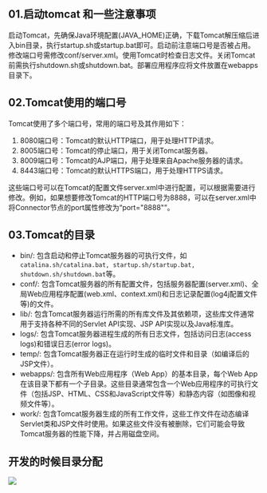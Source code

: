 ## 01.启动tomcat 和一些注意事项

启动Tomcat，先确保Java环境配置(JAVA_HOME)正确，下载Tomcat解压缩后进入bin目录，执行startup.sh或startup.bat即可。启动前注意端口号是否被占用。修改端口号需修改conf/server.xml。使用Tomcat时检查日志文件。关闭Tomcat前需执行shutdown.sh或shutdown.bat。部署应用程序应将文件放置在webapps目录下。

## 02.Tomcat使用的端口号

Tomcat使用了多个端口号，常用的端口号及其作用如下：

1.  8080端口号：Tomcat的默认HTTP端口，用于处理HTTP请求。
2.  8005端口号：Tomcat的停止端口，用于关闭Tomcat服务器。
3.  8009端口号：Tomcat的AJP端口，用于处理来自Apache服务器的请求。
4.  8443端口号：Tomcat的默认HTTPS端口，用于处理HTTPS请求。

这些端口号可以在Tomcat的配置文件server.xml中进行配置，可以根据需要进行修改。例如，如果想要修改Tomcat的HTTP端口号为8888，可以在server.xml中将Connector节点的port属性修改为“port="8888"”。

## 03.Tomcat的目录

-   bin/: 包含启动和停止Tomcat服务器的可执行文件，如`catalina.sh/catalina.bat, startup.sh/startup.bat, shutdown.sh/shutdown.bat`等。
-   conf/: 包含Tomcat服务器的所有配置文件，包括服务器配置(server.xml)、全局Web应用程序配置(web.xml、context.xml)和日志记录配置(log4j配置文件等)的文件。
-   lib/: 包含Tomcat服务器运行所需的所有库文件及其依赖项，这些库文件通常用于支持各种不同的Servlet API实现、JSP API实现以及Java标准库。
-   logs/: 包含Tomcat服务器进程生成的所有日志文件，包括访问日志(access logs)和错误日志(error logs)。
-   temp/: 包含Tomcat服务器正在运行时生成的临时文件和目录（如编译后的JSP文件）。
-   webapps/: 包含所有Web应用程序（Web App）的基本目录，每个Web App在该目录下都有一个子目录。这些目录通常包含一个Web应用程序的可执行文件（包括JSP、HTML、CSS和JavaScript文件等）和静态内容（如图像和视频文件等）。
-   work/: 包含Tomcat服务器生成的所有工作文件，这些工作文件在动态编译Servlet类和JSP文件时使用。如果这些文件没有被删除，它们可能会导致Tomcat服务器的性能下降，并占用磁盘空间。

## 开发的时候目录分配

![](c67f03b15c6fb73925250b729b413114_MD5.png)


